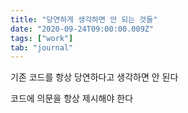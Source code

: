 ```yaml
---
title: "당연하게 생각하면 안 되는 것들"
date: "2020-09-24T09:00:00.009Z"
tags: ["work"]
tab: "journal"
---
```


기존 코드를 항상 당연하다고 생각하면 안 된다

코드에 의문을 항상 제시해야 한다
